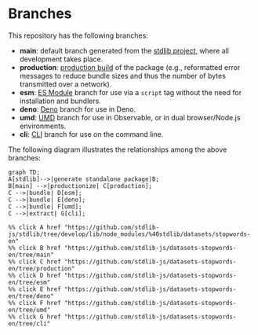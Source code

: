 <!--

@license Apache-2.0

Copyright (c) 2023 The Stdlib Authors.

Licensed under the Apache License, Version 2.0 (the "License");
you may not use this file except in compliance with the License.
You may obtain a copy of the License at

    http://www.apache.org/licenses/LICENSE-2.0

Unless required by applicable law or agreed to in writing, software
distributed under the License is distributed on an "AS IS" BASIS,
WITHOUT WARRANTIES OR CONDITIONS OF ANY KIND, either express or implied.
See the License for the specific language governing permissions and
limitations under the License.

-->

# Branches

This repository has the following branches:

-   **main**: default branch generated from the [stdlib project][stdlib-url], where all development takes place.
-   **production**: [production build][production-url] of the package (e.g., reformatted error messages to reduce bundle sizes and thus the number of bytes transmitted over a network).
-   **esm**: [ES Module][esm-url] branch for use via a `script` tag without the need for installation and bundlers.
-   **deno**: [Deno][deno-url] branch for use in Deno.
-   **umd**: [UMD][umd-url] branch for use in Observable, or in dual browser/Node.js environments.
-   **cli**: [CLI][cli-url] branch for use on the command line.

The following diagram illustrates the relationships among the above branches:

```mermaid
graph TD;
A[stdlib]-->|generate standalone package|B;
B[main] -->|productionize| C[production];
C -->|bundle| D[esm];
C -->|bundle| E[deno];
C -->|bundle| F[umd];
C -->|extract| G[cli];

%% click A href "https://github.com/stdlib-js/stdlib/tree/develop/lib/node_modules/%40stdlib/datasets/stopwords-en"
%% click B href "https://github.com/stdlib-js/datasets-stopwords-en/tree/main"
%% click C href "https://github.com/stdlib-js/datasets-stopwords-en/tree/production"
%% click D href "https://github.com/stdlib-js/datasets-stopwords-en/tree/esm"
%% click E href "https://github.com/stdlib-js/datasets-stopwords-en/tree/deno"
%% click F href "https://github.com/stdlib-js/datasets-stopwords-en/tree/umd"
%% click G href "https://github.com/stdlib-js/datasets-stopwords-en/tree/cli"
```

[stdlib-url]: https://github.com/stdlib-js/stdlib/tree/develop/lib/node_modules/%40stdlib/datasets/stopwords-en
[production-url]: https://github.com/stdlib-js/datasets-stopwords-en/tree/production
[deno-url]: https://github.com/stdlib-js/datasets-stopwords-en/tree/deno
[umd-url]: https://github.com/stdlib-js/datasets-stopwords-en/tree/umd
[esm-url]: https://github.com/stdlib-js/datasets-stopwords-en/tree/esm
[cli-url]: https://github.com/stdlib-js/datasets-stopwords-en/tree/cli